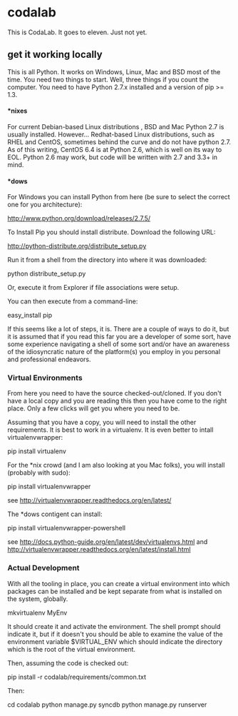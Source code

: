 # codalab

This is CodaLab. It goes to eleven. Just not yet.

## get it working locally

This is all Python. It works on Windows, Linux, Mac and BSD most of the time. You need two things to start. Well, three things if you count the computer. You need to have Python 2.7.x installed and a version of pip >= 1.3. 

#### *nixes

For current Debian-based Linux distributions , BSD and Mac Python 2.7 is usually installed. However... Redhat-based Linux distributions, such as RHEL and CentOS, sometimes behind the curve and do not have python 2.7. As of this writing, CentOS 6.4 is at Python 2.6, which is well on its way to EOL. Python 2.6 may work, but code will be written with 2.7 and 3.3+ in mind. 

#### *dows

For Windows you can install Python from here (be sure to select the correct one for you architecture):

  http://www.python.org/download/releases/2.7.5/
  
To Install Pip you should install distribute. Download the following URL:

  http://python-distribute.org/distribute_setup.py

Run it from a shell from the directory into where it was downloaded:
  
  python distribute_setup.py

Or, execute it from Explorer if file associations were setup.

You can then execute from a command-line:

  easy_install pip

If this seems like a lot of steps, it is. There are a couple of ways to do it, but it is assumed that if you read this far you are a developer of some sort, have some experience navigating a shell of some sort and/or have an awareness of the idiosyncratic nature of the platform(s) you employ in you personal and professional endeavors.

### Virtual Environments

From here you need to have the source checked-out/cloned. If you don't have a local copy and you are reading this then you have come to the right place. Only a few clicks will get you where you need to be. 

Assuming that you have a copy, you will need to install the other requirements. It is best to work in a virtualenv. It is even better to intall virtualenvwrapper:

  pip install virtualenv

For the *nix crowd (and I am also looking at you Mac folks), you will install (probably with sudo):

  pip install virtualenvwrapper

  see http://virtualenvwrapper.readthedocs.org/en/latest/

The *dows contigent can install:

  pip install virtualenvwrapper-powershell

  see http://docs.python-guide.org/en/latest/dev/virtualenvs.html
  and http://virtualenvwrapper.readthedocs.org/en/latest/install.html

### Actual Development

With all the tooling in place, you can create a virtual environment into which packages can be installed and be kept separate from what is installed on the system, globally. 

  mkvirtualenv MyEnv

It should create it and activate the environment. The shell prompt should indicate it, but if it doesn't you should be able to examine the value of the environment variable $VIRTUAL_ENV which should indicate the directory which is the root of the virtual environment.

Then, assuming the code is checked out:

  pip install -r codalab/requirements/common.txt

Then:
 
  cd codalab
  python manage.py syncdb
  python manage.py runserver

 
 